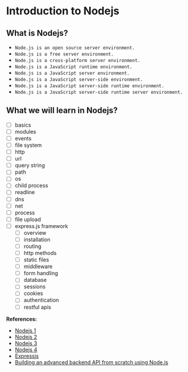 # Introduction to Nodejs

## What is Nodejs?
* `Node.js is an open source server environment.`
* `Node.js is a free server environment.`
* `Node.js is a cross-platform server environment.`
* `Node.js is a JavaScript runtime environment.`
* `Node.js is a JavaScript server environment.`
* `Node.js is a JavaScript server-side environment.`
* `Node.js is a JavaScript server-side runtime environment.`
* `Node.js is a JavaScript server-side runtime server environment.`

## What we will learn in Nodejs?
- [ ] basics
- [ ] modules
- [ ] events
- [ ] file system
- [ ] http
- [ ] url
- [ ] query string
- [ ] path
- [ ] os
- [ ] child process
- [ ] readline
- [ ] dns
- [ ] net
- [ ] process
- [ ] file upload
- [ ] express.js framework
  - [ ] overview
  - [ ] installation
  - [ ] routing
  - [ ] http methods
  - [ ] static files
  - [ ] middleware
  - [ ] form handling
  - [ ] database
  - [ ] sessions
  - [ ] cookies
  - [ ] authentication
  - [ ] restful apis

**References:**
* [Nodejs 1](https://www.w3schools.com/nodejs/default.asp)
* [Nodejs 2](https://www.tutorialspoint.com/nodejs/index.htm)
* [Nodejs 3](https://www.tutorialsteacher.com/nodejs/nodejs-tutorials)
* [Nodejs 4](https://www.javatpoint.com/nodejs-tutorial)
* [Expressjs](https://www.tutorialspoint.com/expressjs/index.htm)
* [Building an advanced backend API from scratch using Node.js](https://medium.com/@nafiu.dev/building-an-advanced-backend-api-from-scratch-using-node-js-f26ed5c7092c)
